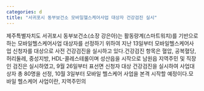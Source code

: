 ```yaml
---
categories: d
title: "서귀포시 동부보건소 모바일헬스케어사업 대상자 건강검진 실시"
---
```

제주특별자치도 서귀포시 동부보건소(소장 강은아)는 활동량계(스마트워치)를 기반으로 하는 모바일헬스케어사업 대상자를 선정하기 위하여 지난 13일부터 모바일헬스케어사업 신청자를 대상으로 사전 건강검진을 실시하고 있다.건강검진 항목은 혈압, 공복혈당, 허리둘레, 중성지방, HDL-콜레스테롤이며 성산읍을 시작으로 남원읍 지역주민 및 직장인 검진은 실시하였고, 9월 26일부터 표선면 신청자 대상 건강검진을 실시하여 사업대상자 총 80명을 선정, 10월 3일부터 모바일 헬스케어 사업을 본격 시작할 예정이다.모바일 헬스케어 사업이란, 지역주민의